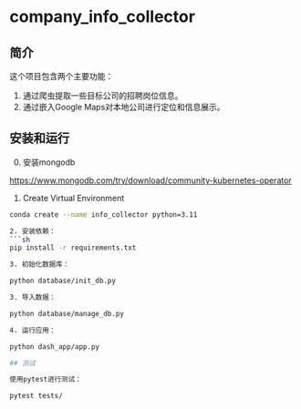 # company_info_collector

## 简介
这个项目包含两个主要功能：
1. 通过爬虫提取一些目标公司的招聘岗位信息。
2. 通过嵌入Google Maps对本地公司进行定位和信息展示。

## 安装和运行

0. 安装mongodb

https://www.mongodb.com/try/download/community-kubernetes-operator

1. Create Virtual Environment
   
```sh
conda create --name info_collector python=3.11

2. 安装依赖：
```sh
pip install -r requirements.txt

3. 初始化数据库：

python database/init_db.py

3. 导入数据：

python database/manage_db.py

4. 运行应用：

python dash_app/app.py

## 测试

使用pytest进行测试：

pytest tests/
